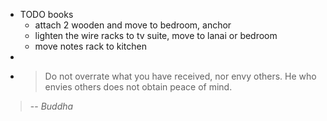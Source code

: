- TODO books
	- attach 2 wooden and move to bedroom, anchor
	- lighten the wire racks to tv suite, move to lanai or bedroom
	- move notes rack to kitchen
- 
- > Do not overrate what you have received, nor envy others. He who envies others does not obtain peace of mind.
> -- <cite>Buddha</cite>